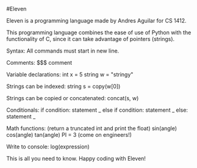 #Eleven
 
Eleven is a programming language made by Andres Aguilar for CS 1412.

This programming language combines the ease of use of Python with the functionality of C, 
since it can take advantage of pointers (strings).

Syntax:
All commands must start in new line.

Comments:
$$$ comment

Variable declarations:
int x = 5
string w = "stringy"

Strings can be indexed:
string s = copy(w[0])

Strings can be copied or concatenated:
concat(s, w)

Conditionals:
if condition: 
    statement
_
else if condition:
    statement
_
else:
    statement 
_

Math functions: (return a truncated int and print the float)
sin(angle)
cos(angle)
tan(angle)
PI = 3 (come on engineers!)

Write to console:
log(expression)

This is all you need to know. Happy coding with Eleven!
